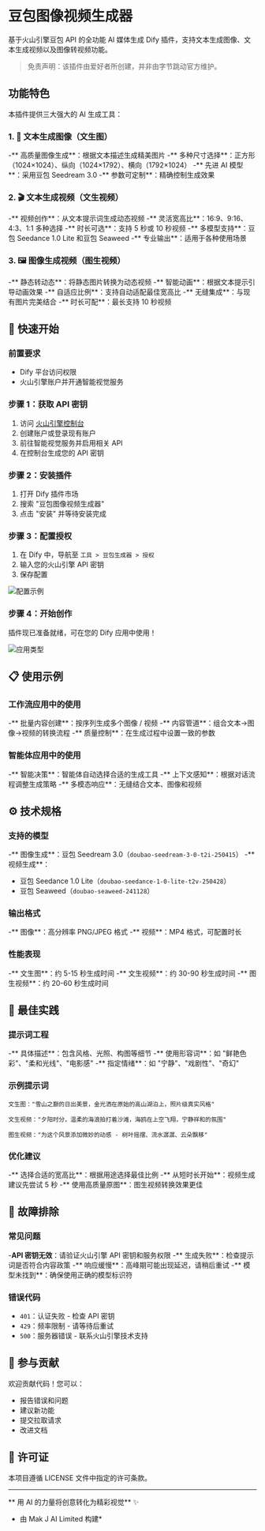 # 豆包图像视频生成器

基于火山引擎豆包 API 的全功能 AI 媒体生成 Dify 插件，支持文本生成图像、文本生成视频以及图像转视频功能。

> 免责声明：该插件由爱好者所创建，并非由字节跳动官方维护。

## 功能特色

本插件提供三大强大的 AI 生成工具：

### 1. 📝 文本生成图像（文生图）

-** 高质量图像生成**：根据文本描述生成精美图片
-** 多种尺寸选择**：正方形（1024×1024）、纵向（1024×1792）、横向（1792×1024）
-** 先进 AI 模型**：采用豆包 Seedream 3.0
-** 参数可定制**：精确控制生成效果

### 2. 🎬 文本生成视频（文生视频）

-** 视频创作**：从文本提示词生成动态视频
-** 灵活宽高比**：16:9、9:16、4:3、1:1 多种选择
-** 时长可选**：支持 5 秒或 10 秒视频
-** 多模型支持**：豆包 Seedance 1.0 Lite 和豆包 Seaweed
-** 专业输出**：适用于各种使用场景

### 3. 🖼️ 图像生成视频（图生视频）

-** 静态转动态**：将静态图片转换为动态视频
-** 智能动画**：根据文本提示引导动画效果
-** 自适应比例**：支持自动适配最佳宽高比
-** 无缝集成**：与现有图片完美结合
-** 时长可配**：最长支持 10 秒视频

## 🚀 快速开始

### 前置要求
- Dify 平台访问权限
- 火山引擎账户并开通智能视觉服务

### 步骤 1：获取 API 密钥
1. 访问 [火山引擎控制台](https://console.volcengine.com/home)
2. 创建账户或登录现有账户
3. 前往智能视觉服务并启用相关 API
4. 在控制台生成您的 API 密钥

### 步骤 2：安装插件
1. 打开 Dify 插件市场
2. 搜索 "豆包图像视频生成器"
3. 点击 "安装" 并等待安装完成

### 步骤 3：配置授权
1. 在 Dify 中，导航至 `工具 > 豆包生成器 > 授权`
2. 输入您的火山引擎 API 密钥
3. 保存配置

![配置示例](./_assets/doubao-1.png)

### 步骤 4：开始创作
插件现已准备就绪，可在您的 Dify 应用中使用！

![应用类型](./_assets/doubao-2.png)

## 📋 使用示例

### 工作流应用中的使用
-** 批量内容创建**：按序列生成多个图像 / 视频
-** 内容管道**：组合文本→图像→视频的转换流程
-** 质量控制**：在生成过程中设置一致的参数

### 智能体应用中的使用
-** 智能决策**：智能体自动选择合适的生成工具
-** 上下文感知**：根据对话流程调整生成策略
-** 多模态响应**：无缝结合文本、图像和视频

## ⚙️ 技术规格

### 支持的模型
-** 图像生成**：豆包 Seedream 3.0（`doubao-seedream-3-0-t2i-250415`）
-** 视频生成**：
  - 豆包 Seedance 1.0 Lite（`doubao-seedance-1-0-lite-t2v-250428`）
  - 豆包 Seaweed（`doubao-seaweed-241128`）

### 输出格式
-** 图像**：高分辨率 PNG/JPEG 格式
-** 视频**：MP4 格式，可配置时长

### 性能表现
-** 文生图**：约 5-15 秒生成时间
-** 文生视频**：约 30-90 秒生成时间
-** 图生视频**：约 20-60 秒生成时间

## 🎯 最佳实践

### 提示词工程
-** 具体描述**：包含风格、光照、构图等细节
-** 使用形容词**：如 "鲜艳色彩"、"柔和光线"、"电影感"
-** 指定情绪**：如 "宁静"、"戏剧性"、"奇幻"

### 示例提示词

```
文生图："雪山之巅的日出美景，金光洒在原始的高山湖泊上，照片级真实风格"

文生视频："夕阳时分，温柔的海浪拍打着沙滩，海鸥在上空飞翔，宁静祥和的氛围"

图生视频："为这个风景添加微妙的动感 - 树叶摇摆、流水潺潺、云朵飘移"
```

### 优化建议
-** 选择合适的宽高比**：根据用途选择最佳比例
-** 从短时长开始**：视频生成建议先尝试 5 秒
-** 使用高质量原图**：图生视频转换效果更佳

## 🔧 故障排除

### 常见问题
-**API 密钥无效**：请验证火山引擎 API 密钥和服务权限
-** 生成失败**：检查提示词是否符合内容政策
-** 响应缓慢**：高峰期可能出现延迟，请稍后重试
-** 模型未找到**：确保使用正确的模型标识符

### 错误代码
- `401`：认证失败 - 检查 API 密钥
- `429`：频率限制 - 请等待后重试
- `500`：服务器错误 - 联系火山引擎技术支持

## 🤝 参与贡献

欢迎贡献代码！您可以：
- 报告错误和问题
- 建议新功能
- 提交拉取请求
- 改进文档

## 📄 许可证

本项目遵循 LICENSE 文件中指定的许可条款。

---

** 用 AI 的力量将创意转化为精彩视觉** ✨

* 由 Mak J AI Limited 构建*